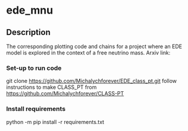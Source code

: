 # ede_mnu

## Description
The corresponding plotting code and chains for a project where an EDE model is explored in the context of a free neutrino mass. Arxiv link: 

### Set-up to run code 
git clone https://github.com/Michalychforever/EDE_class_pt.git 
follow instructions to make CLASS_PT from https://github.com/Michalychforever/CLASS-PT 

### Install requirements
python -m pip install -r requirements.txt
